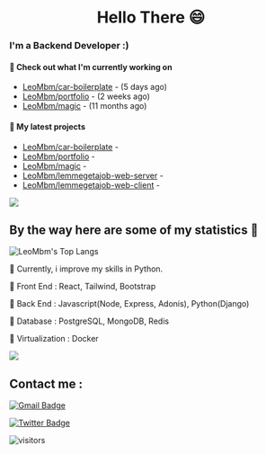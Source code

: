 <h1 align="center">Hello There 😄 </h1>

### I'm a Backend Developer :)

#### 👷 Check out what I'm currently working on

- [LeoMbm/car-boilerplate](https://github.com/LeoMbm/car-boilerplate) -  (5 days ago)
- [LeoMbm/portfolio](https://github.com/LeoMbm/portfolio) -  (2 weeks ago)
- [LeoMbm/magic](https://github.com/LeoMbm/magic) -  (11 months ago)

#### 🌱 My latest projects

- [LeoMbm/car-boilerplate](https://github.com/LeoMbm/car-boilerplate) - 
- [LeoMbm/portfolio](https://github.com/LeoMbm/portfolio) - 
- [LeoMbm/magic](https://github.com/LeoMbm/magic) - 
- [LeoMbm/lemmegetajob-web-server](https://github.com/LeoMbm/lemmegetajob-web-server) - 
- [LeoMbm/lemmegetajob-web-client](https://github.com/LeoMbm/lemmegetajob-web-client) - 



<a href="https://www.youtube.com/watch?v=nC9dQOnUyao"><img src="https://indianmemetemplates.com/wp-content/uploads/Computer-Guy.jpg"></a>


## By the way here are some of my statistics 🚀
![LeoMbm's Top Langs](https://github-readme-stats.vercel.app/api/top-langs/?username=LeoMbm&theme=tokyonight&layout=compact)

🌱 Currently, i improve my skills in Python.

🧱 Front End : React, Tailwind, Bootstrap

🧱 Back End : Javascript(Node, Express, Adonis), Python(Django)

🧱 Database : PostgreSQL, MongoDB, Redis

🧱 Virtualization : Docker


<a href="https://www.youtube.com/watch?v=dQw4w9WgXcQ"><img src="https://user-images.githubusercontent.com/73097560/115834477-dbab4500-a447-11eb-908a-139a6edaec5c.gif"></a>

## Contact me : 
[![Gmail Badge](https://img.shields.io/badge/-leonidas.j.mbm@gmail.com-blue?style=flat-roundedrectangle&logo=Gmail&logoColor=white&link=mailto:leonidas.j.mbm@gmail.com)](leonidas.j.mbm@gmail.com)

[![Twitter Badge](https://img.shields.io/badge/-@TechLeo777-1ca0f1?style=flat-square&labelColor=1ca0f1&logo=twitter&logoColor=white&link=https://twitter.com/TechLeo777)](https://twitter.com/TechLeo777) 


![visitors](https://komarev.com/ghpvc/?username=LeoMbm&color=yellow)


